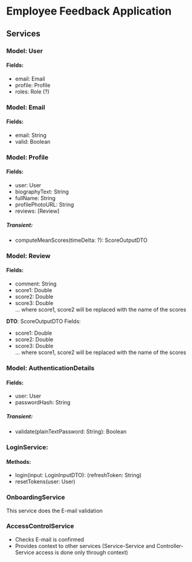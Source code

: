 # Employee Feedback Application

## Services

### Model: User
#### Fields:
- email: Email
- profile: Profile
- roles: Role (?)

### Model: Email
#### Fields:
- email: String
- valid: Boolean

### Model: Profile
#### Fields:
- user: User
- biographyText: String
- fullName: String
- profilePhotoURL: String
- reviews: \[Review\]
##### Transient:
- computeMeanScores(timeDelta: ?):  ScoreOutputDTO

### Model: Review
#### Fields: 
- comment: String
- score1: Double  
- score2: Double  
- score3: Double  
... where score1, score2 will be replaced with the name of the scores

**DTO**: ScoreOutputDTO
Fields:
- score1: Double
- score2: Double
- score3: Double  
  ... where score1, score2 will be replaced with the name of the scores



### Model: AuthenticationDetails
#### Fields:
- user: User
- passwordHash: String
##### Transient:
- validate(plainTextPassword: String): Boolean

### LoginService:

#### Methods:
- login(input: LoginInputDTO): (refreshToken: String)
- resetTokens(user: User)

### OnboardingService
This service does the E-mail validation

### AccessControlService
- Checks E-mail is confirmed
- Provides context to other services (Service-Service and Controller-Service access is done only through context)



